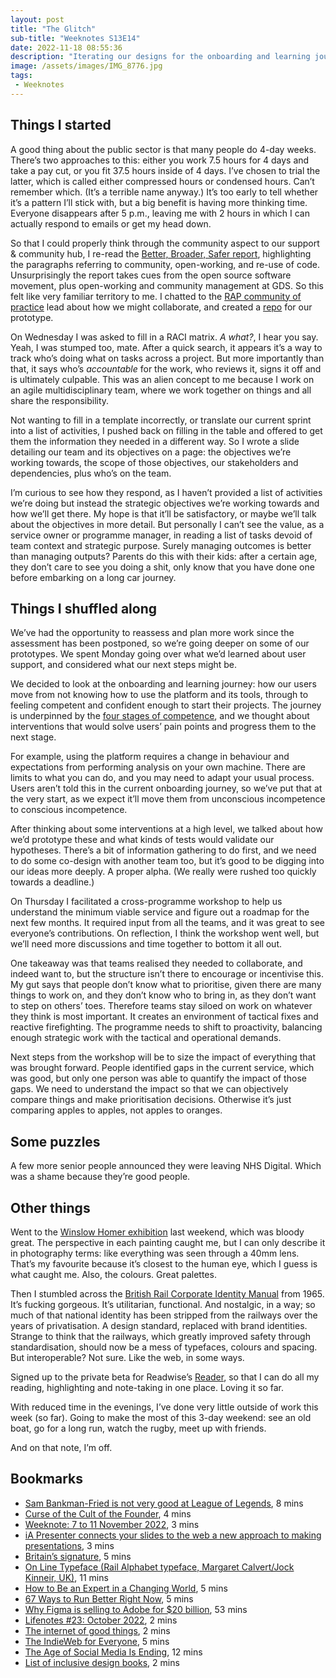 ```yaml
---
layout: post
title: "The Glitch"
sub-title: "Weeknotes S13E14"
date: 2022-11-18 08:55:36
description: "Iterating our designs for the onboarding and learning journey, plus finding agile alternatives to PRINCE2 frameworks."
image: /assets/images/IMG_8776.jpg
tags:
 - Weeknotes
---
```


## Things I started

A good thing about the public sector is that many people do 4-day weeks. There’s two approaches to this: either you work 7.5 hours for 4 days and take a pay cut, or you fit 37.5 hours inside of 4 days. I’ve chosen to trial the latter, which is called either compressed hours or condensed hours. Can’t remember which. (It’s a terrible name anyway.) It’s too early to tell whether it’s a pattern I’ll stick with, but a big benefit is having more thinking time. Everyone disappears after 5 p.m., leaving me with 2 hours in which I can actually respond to emails or get my head down. 

So that I could properly think through the community aspect to our support & community hub, I re-read the [Better, Broader, Safer report](https://www.gov.uk/government/publications/better-broader-safer-using-health-data-for-research-and-analysis/better-broader-safer-using-health-data-for-research-and-analysis), highlighting the paragraphs referring to community, open-working, and re-use of code. Unsurprisingly the report takes cues from the open source software movement, plus open-working and community management at GDS. So this felt like very familiar territory to me. I chatted to the [RAP community of practice](https://github.com/NHSDigital/rap-community-of-practice) lead about how we might collaborate, and created a [repo](https://github.com/NHSDigital/sde-support-prototype) for our prototype. 

On Wednesday I was asked to fill in a RACI matrix. _A what?_, I hear you say. Yeah, I was stumped too, mate. After a quick search, it appears it’s a way to track who’s doing what on tasks across a project. But more importantly than that, it says who’s _accountable_ for the work, who reviews it, signs it off and is ultimately culpable. This was an alien concept to me because I work on an agile multidisciplinary team, where we work together on things and all share the responsibility. 

Not wanting to fill in a template incorrectly, or translate our current sprint into a list of activities, I pushed back on filling in the table and offered to get them the information they needed in a different way. So I wrote a slide detailing our team and its objectives on a page: the objectives we’re working towards, the scope of those objectives, our stakeholders and dependencies, plus who’s on the team. 

I’m curious to see how they respond, as I haven’t provided a list of activities we’re doing but instead the strategic objectives we’re working towards and how we’ll get there. My hope is that it’ll be satisfactory, or maybe we’ll talk about the objectives in more detail. But personally I can’t see the value, as a service owner or programme manager, in reading a list of tasks devoid of team context and strategic purpose. Surely managing outcomes is better than managing outputs? Parents do this with their kids: after a certain age, they don’t care to see you doing a shit, only know that you have done one before embarking on a long car journey. 
  
## Things I shuffled along

We’ve had the opportunity to reassess and plan more work since the assessment has been postponed, so we’re going deeper on some of our prototypes. We spent Monday going over what we’d learned about user support, and considered what our next steps might be. 

We decided to look at the onboarding and learning journey: how our users move from not knowing how to use the platform and its tools, through to feeling competent and confident enough to start their projects. The journey is underpinned by the [four stages of competence](https://en.wikipedia.org/wiki/Four_stages_of_competence), and we thought about interventions that would solve users’ pain points and progress them to the next stage.

For example, using the platform requires a change in behaviour and expectations from performing analysis on your own machine. There are limits to what you can do, and you may need to adapt your usual process. Users aren’t told this in the current onboarding journey, so we’ve put that at the very start, as we expect it’ll move them from unconscious incompetence to conscious incompetence.  

After thinking about some interventions at a high level, we talked about how we’d prototype these and what kinds of tests would validate our hypotheses. There’s a bit of information gathering to do first, and we need to do some co-design with another team too, but it’s good to be digging into our ideas more deeply. A proper alpha. (We really were rushed too quickly towards a deadline.)

On Thursday I facilitated a cross-programme workshop to help us understand the minimum viable service and figure out a roadmap for the next few months. It required input from all the teams, and it was great to see everyone’s contributions. On reflection, I think the workshop went well, but we’ll need more discussions and time together to bottom it all out. 

One takeaway was that teams realised they needed to collaborate, and indeed want to, but the structure isn’t there to encourage or incentivise this. My gut says that people don’t know what to prioritise, given there are many things to work on, and they don’t know who to bring in, as they don’t want to step on others’ toes. Therefore teams stay siloed on work on whatever they think is most important. It creates an environment of tactical fixes and reactive firefighting. The programme needs to shift to proactivity, balancing enough strategic work with the tactical and operational demands.

Next steps from the workshop will be to size the impact of everything that was brought forward. People identified gaps in the current service, which was good, but only one person was able to quantify the impact of those gaps. We need to understand the impact so that we can objectively compare things and make prioritisation decisions. Otherwise it’s just comparing apples to apples, not apples to oranges.

## Some puzzles

A few more senior people announced they were leaving NHS Digital. Which was a shame because they’re good people.

## Other things

Went to the [Winslow Homer exhibition](https://www.nationalgallery.org.uk/exhibitions/winslow-homer-force-of-nature) last weekend, which was bloody great. The perspective in each painting caught me, but I can only describe it in photography terms: like everything was seen through a 40mm lens. That’s my favourite because it’s closest to the human eye, which I guess is what caught me. Also, the colours. Great palettes.

Then I stumbled across the [British Rail Corporate Identity Manual](http://www.doublearrow.co.uk/manual.htm) from 1965. It’s fucking gorgeous. It’s utilitarian, functional. And nostalgic, in a way; so much of that national identity has been stripped from the railways over the years of privatisation. A design standard, replaced with brand identities. Strange to think that the railways, which greatly improved safety through standardisation, should now be a mess of typefaces, colours and spacing. But interoperable? Not sure. Like the web, in some ways.

Signed up to the private beta for Readwise’s [Reader](https://readwise.io/read), so that I can do all my reading, highlighting and note-taking in one place. Loving it so far.

With reduced time in the evenings, I’ve done very little outside of work this week (so far). Going to make the most of this 3-day weekend: see an old boat, go for a long run, watch the rugby, meet up with friends. 

And on that note, I’m off.

## Bookmarks

- [Sam Bankman-Fried is not very good at League of Legends](https://www.ft.com/content/23ab2258-ce03-4fbb-a9b2-7d9ec6e3d7f0), 8 mins
- [Curse of the Cult of the Founder](https://www.theatlantic.com/ideas/archive/2019/09/curse-cult-of-the-founder/598753/), 4 mins
- [Weeknote: 7 to 11 November 2022](https://blog.mattedgar.com/2022/11/12/weeknote-7-to-11-november-2022/), 3 mins
- [iA Presenter connects your slides to the web a new approach to making presentations](https://gilest.org/ia-presenter.html), 3 mins
- [Britain’s signature](http://www.eyemagazine.com/feature/article/britains-signature), 5 mins
- [On Line Typeface (Rail Alphabet typeface, Margaret Calvert/Jock Kinneir, UK)](https://thebeautyoftransport.com/2015/05/13/on-line-typeface-rail-alphabet-typeface-uk/), 11 mins
- [How to Be an Expert in a Changing World](https://paulgraham.com/ecw.html), 5 mins
- [67 Ways to Run Better Right Now](https://www.magzter.com/stories/Sports/Runners-World-SA/67-Ways-to-Run-Better-Right-Now), 5 mins
- [Why Figma is selling to Adobe for $20 billion](https://www.theverge.com/2022/11/8/23445821/figma-adobe-acquisition-design-vr-ai-meta), 53 mins
- [Lifenotes #23: October 2022](https://carol.gg/blog/lifenotes-23/), 2 mins
- [The internet of good things](https://russelldavies.typepad.com/planning/2022/11/the-internet-of-good-things.html), 2 mins
- [The IndieWeb for Everyone](https://mxb.dev/blog/the-indieweb-for-everyone/), 5 mins
- [The Age of Social Media Is Ending](https://www.theatlantic.com/technology/archive/2022/11/twitter-facebook-social-media-decline/672074/), 12 mins
- [List of inclusive design books](https://www.benjystanton.co.uk/blog/list-of-inclusive-design-books/), 2 mins